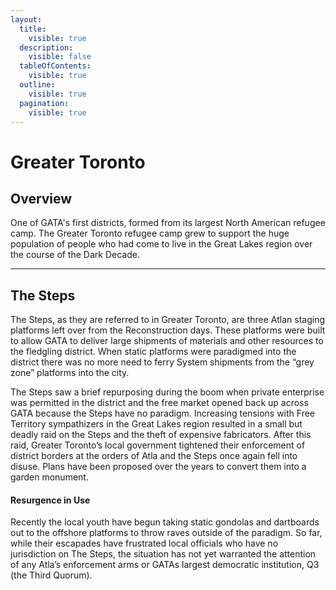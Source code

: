 ```yaml
---
layout:
  title:
    visible: true
  description:
    visible: false
  tableOfContents:
    visible: true
  outline:
    visible: true
  pagination:
    visible: true
---
```


# Greater Toronto

## Overview

One of GATA's first districts, formed from its largest North American refugee camp. The Greater Toronto refugee camp grew to support the huge population of people who had come to live in the Great Lakes region over the course of the Dark Decade.

***

## The Steps

The Steps, as they are referred to in Greater Toronto, are three Atlan staging platforms left over from the Reconstruction days. These platforms were built to allow GATA to deliver large shipments of materials and other resources to the fledgling district. When static platforms were paradigmed into the district there was no more need to ferry System shipments from the “grey zone” platforms into the city.

The Steps saw a brief repurposing during the boom when private enterprise was permitted in the district and the free market opened back up across GATA because the Steps have no paradigm. Increasing tensions with Free Territory sympathizers in the Great Lakes region resulted in a small but deadly raid on the Steps and the theft of expensive fabricators. After this raid, Greater Toronto’s local government tightened their enforcement of district borders at the orders of Atla and the Steps once again fell into disuse. Plans have been proposed over the years to convert them into a garden monument.&#x20;

#### Resurgence in Use

Recently the local youth have begun taking static gondolas and dartboards out to the offshore platforms to throw raves outside of the paradigm. So far, while their escapades have frustrated local officials who have no jurisdiction on The Steps, the situation has not yet warranted the attention of any Atla’s enforcement arms or GATAs largest democratic institution, Q3 (the Third Quorum).
